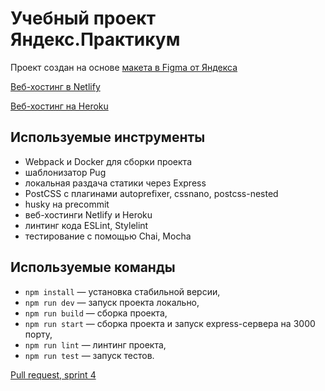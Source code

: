 # Учебный проект Яндекс.Практикум

Проект создан на основе [макета в Figma от Яндекса](https://www.figma.com/file/24EUnEHGEDNLdOcxg7ULwV/Chat?node-id=0%3A1)

[Веб-хостинг в Netlify](https://clever-leavitt-22bd57.netlify.app)

[Веб-хостинг на Heroku](https://praktikum-messenger-again.herokuapp.com/)

## Используемые инструменты

- Webpack и Docker для сборки проекта
- шаблонизатор Pug
- локальная раздача статики через Express
- PostCSS с плагинами autoprefixer, cssnano, postcss-nested
- husky на precommit
- веб-хостинги Netlify и Heroku
- линтинг кода ESLint, Stylelint
- тестирование с помощью Chai, Mocha

## Используемые команды

- `npm install` — установка стабильной версии,
- `npm run dev` — запуск проекта локально,
- `npm run build` — сборка проекта,
- `npm run start` — сборка проекта и запуск express-сервера на 3000 порту,
- `npm run lint` — линтинг проекта,
- `npm run test` — запуск тестов.

[Pull request, sprint 4](https://github.com/AsenchikA/middle.messenger.praktikum.yandex/pull/4)